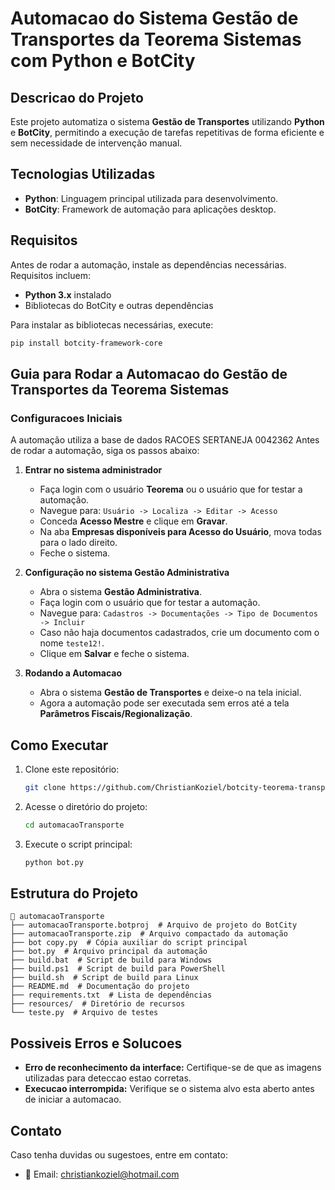 # Automacao do Sistema Gestão de Transportes da Teorema Sistemas com Python e BotCity

## Descricao do Projeto
Este projeto automatiza o sistema **Gestão de Transportes** utilizando **Python** e **BotCity**, permitindo a execução de tarefas repetitivas de forma eficiente e sem necessidade de intervenção manual.

## Tecnologias Utilizadas

- **Python**: Linguagem principal utilizada para desenvolvimento.
- **BotCity**: Framework de automação para aplicações desktop.

## Requisitos
Antes de rodar a automação, instale as dependências necessárias. Requisitos incluem:

- **Python 3.x** instalado
- Bibliotecas do BotCity e outras dependências

Para instalar as bibliotecas necessárias, execute:
```sh
pip install botcity-framework-core
```

## Guia para Rodar a Automacao do Gestão de Transportes da Teorema Sistemas

### Configuracoes Iniciais
A automação utiliza a base de dados RACOES SERTANEJA 0042362
Antes de rodar a automação, siga os passos abaixo:

1. **Entrar no sistema administrador**
   - Faça login com o usuário **Teorema** ou o usuário que for testar a automação.
   - Navegue para: `Usuário -> Localiza -> Editar -> Acesso`
   - Conceda **Acesso Mestre** e clique em **Gravar**.
   - Na aba **Empresas disponíveis para Acesso do Usuário**, mova todas para o lado direito.
   - Feche o sistema.

2. **Configuração no sistema Gestão Administrativa**
   - Abra o sistema **Gestão Administrativa**.
   - Faça login com o usuário que for testar a automação.
   - Navegue para: `Cadastros -> Documentações -> Tipo de Documentos -> Incluir`
   - Caso não haja documentos cadastrados, crie um documento com o nome `teste12!`.
   - Clique em **Salvar** e feche o sistema.

3. **Rodando a Automacao**
   - Abra o sistema **Gestão de Transportes** e deixe-o na tela inicial.
   - Agora a automação pode ser executada sem erros até a tela **Parâmetros Fiscais/Regionalização**.

## Como Executar
1. Clone este repositório:
   ```sh
   git clone https://github.com/ChristianKoziel/botcity-teorema-transportes.git
   ```
2. Acesse o diretório do projeto:
   ```sh
   cd automacaoTransporte
   ```
3. Execute o script principal:
   ```sh
   python bot.py
   ```

## Estrutura do Projeto
```
📂 automacaoTransporte
├── automacaoTransporte.botproj  # Arquivo de projeto do BotCity
├── automacaoTransporte.zip  # Arquivo compactado da automação
├── bot copy.py  # Cópia auxiliar do script principal
├── bot.py  # Arquivo principal da automação
├── build.bat  # Script de build para Windows
├── build.ps1  # Script de build para PowerShell
├── build.sh  # Script de build para Linux
├── README.md  # Documentação do projeto
├── requirements.txt  # Lista de dependências
├── resources/  # Diretório de recursos
└── teste.py  # Arquivo de testes
```

## Possiveis Erros e Solucoes
- **Erro de reconhecimento da interface:** Certifique-se de que as imagens utilizadas para deteccao estao corretas.
- **Execucao interrompida:** Verifique se o sistema alvo esta aberto antes de iniciar a automacao.

## Contato
Caso tenha duvidas ou sugestoes, entre em contato:
- 📧 Email: christiankoziel@hotmail.com

